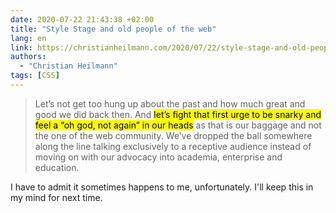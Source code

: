 ```yaml
---
date: 2020-07-22 21:43:38 +02:00
title: "Style Stage and old people of the web"
lang: en
link: https://christianheilmann.com/2020/07/22/style-stage-and-old-people-of-the-web/
authors:
  - "Christian Heilmann"
tags: [CSS]
---
```


> Let’s not get too hung up about the past and how much great and good we did back then. And <mark>let’s fight that first urge to be snarky and feel a “oh god, not again” in our heads</mark> as that is our baggage and not the one of the web community. We’ve dropped the ball somewhere along the line talking exclusively to a receptive audience instead of moving on with our advocacy into academia, enterprise and education.

I have to admit it sometimes happens to me, unfortunately. I'll keep this in my mind for next time.
